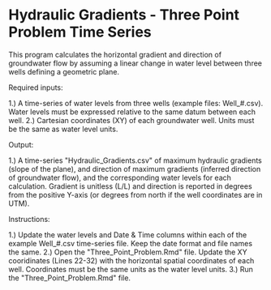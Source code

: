 # Hydraulic Gradients - Three Point Problem Time Series
This program calculates the horizontal gradient and direction of groundwater flow by assuming a linear change in water level between three wells defining a geometric plane.  

Required inputs: 

1.) A time-series of water levels from three wells (example files: Well_#.csv). Water levels must be expressed relative to the same datum between each well.
2.) Cartesian coordinates (XY) of each groundwater well. Units must be the same as water level units. 

Output:

1.) A time-series "Hydraulic_Gradients.csv" of maximum hydraulic gradients (slope of the plane), and direction of maximum gradients (inferred direction of groundwater flow), and the corresponding water levels for each calculation. Gradient is unitless (L/L) and direction is reported in degrees from the positive Y-axis (or degrees from north if the well coordinates are in UTM).  

Instructions:

1.) Update the water levels and Date & Time columns within each of the example Well_#.csv time-series file. Keep the date format and file names the same.
2.) Open the "Three_Point_Problem.Rmd" file. Update the XY cooridinates (Lines 22-32) with the horizontal spatial coordinates of each well. Coordinates must be the same units as the water level units. 
3.) Run the "Three_Point_Problem.Rmd" file. 
